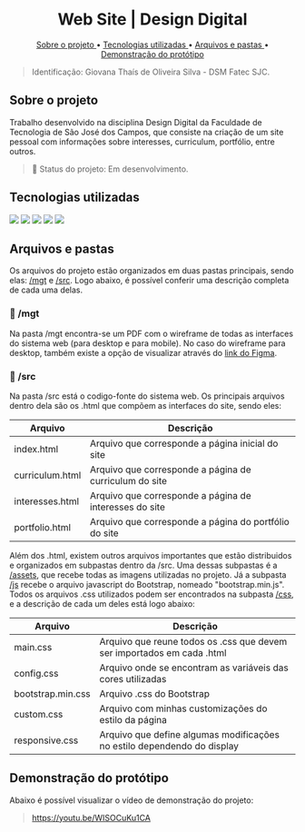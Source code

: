 <h1 align="center">
  <a id="topo"> Web Site | Design Digital </a>
</h1>

<p align="center"> 
  <a href="#sobre-projeto"> Sobre o projeto </a> • <a href="#tecnologias">Tecnologias utilizadas </a> • <a href="#arquivos-pastas"> Arquivos e pastas </a> • <a href="#prototipo"> Demonstração do protótipo </a>
</p>

>Identificação: Giovana Thaís de Oliveira Silva - DSM Fatec SJC.

## <a id="sobre-projeto"> Sobre o projeto </a>
Trabalho desenvolvido na disciplina Design Digital da Faculdade de Tecnologia de São José dos Campos, que consiste na criação de um site pessoal com informações sobre interesses, curriculum, portfólio, entre outros.

>📌 Status do projeto: Em desenvolvimento.

## <a id="tecnologias"> Tecnologias utilizadas </a>

<img src="https://img.shields.io/badge/HTML5-E34F26?style=for-the-badge&logo=html5&logoColor=white" /> <img src="https://img.shields.io/badge/CSS3-1572B6?style=for-the-badge&logo=css3&logoColor=whit" /> <img src="https://img.shields.io/badge/JavaScript-F7DF1E?style=for-the-badge&logo=javascript&logoColor=black" /> <img src="https://img.shields.io/badge/Bootstrap-563D7C?style=for-the-badge&logo=bootstrap&logoColor=white" /> <img src="https://img.shields.io/badge/Figma-F24E1E?style=for-the-badge&logo=Figma&logoColor=white" />

## <a id="arquivos-pastas"> Arquivos e pastas </a>
Os arquivos do projeto estão organizados em duas pastas principais, sendo elas: <a href="https://github.com/gioliveirass/fatec-design-digital-2021-1/tree/main/mgt">/mgt</a> e <a href="https://github.com/gioliveirass/fatec-design-digital-2021-1/tree/main/src">/src</a>. Logo abaixo, é possível conferir uma descrição completa de cada uma delas.

### 📁 /mgt
Na pasta /mgt encontra-se um PDF com o wireframe de todas as interfaces do sistema web (para desktop e para mobile). No caso do wireframe para desktop, também existe a opção de visualizar através do <a href="https://www.figma.com/proto/Cx0eIMqmYycnW9XM1prhxy/FATEC---Design-Digital-2021%2F1?node-id=2%3A3&scaling=min-zoom">link do Figma</a>.

### 📁 /src
Na pasta /src está o codigo-fonte do sistema web. Os principais arquivos dentro dela são os .html que compõem as interfaces do site, sendo eles:


Arquivo | Descrição 
--------|-----------------------------------------------------
index.html | Arquivo que corresponde a página inicial do site
curriculum.html | Arquivo que corresponde a página de curriculum do site
interesses.html | Arquivo que corresponde a página de interesses do site
portfolio.html | Arquivo que corresponde a página do portfólio do site

Além dos .html, existem outros arquivos importantes que estão distribuidos e organizados em subpastas dentro da /src. Uma dessas subpastas é a <a href="https://github.com/gioliveirass/fatec-design-digital-2021-1/tree/main/src/assets">/assets</a>, que recebe todas as imagens utilizadas no projeto. Já a subpasta <a href="https://github.com/gioliveirass/fatec-design-digital-2021-1/tree/main/src/js">/js</a> recebe o arquivo javascript do Bootstrap, nomeado "bootstrap.min.js". Todos os arquivos .css utilizados podem ser encontrados na subpasta <a href="https://github.com/gioliveirass/fatec-design-digital-2021-1/tree/main/src/css">/css</a>, e a descrição de cada um deles está logo abaixo:

Arquivo | Descrição 
--------|-----------------------------------------------------
main.css | Arquivo que reune todos os .css que devem ser importados em cada .html
config.css | Arquivo onde se encontram as variáveis das cores utilizadas
bootstrap.min.css | Arquivo .css do Bootstrap
custom.css | Arquivo com minhas customizações do estilo da página
responsive.css | Arquivo que define algumas modificações no estilo dependendo do display

## <a id="prototipo"> Demonstração do protótipo </a>
Abaixo é possível visualizar o vídeo de demonstração do projeto:

> https://youtu.be/WISOCuKu1CA